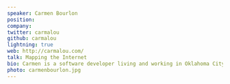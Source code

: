 ```yaml
---
speaker: Carmen Bourlon
position:
company:
twitter: carmalou
github: carmalou
lightning: true
web: http://carmalou.com/
talk: Mapping the Internet
bio: Carmen is a software developer living and working in Oklahoma City. She is a frequent speaker at local usergroups and organizes SheCodesOKC, a group dedicating to teaching women about tech. In her spare time, Carmen boxes, blogs, and tweets.
photo: carmenbourlon.jpg
---
```

